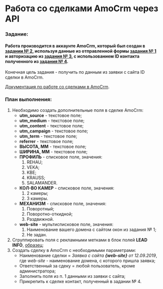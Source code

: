 # Работа со сделками AmoCrm через API

### Задание:

#### Работа производится в аккаунте AmoCrm, который был создан в [задании № 2](https://github.com/gt4u/tasks/tree/master/task_2), используя данные из отправленной формы [задания № 1](https://github.com/gt4u/tasks/tree/master/task_1) и авторизацию из [задания № 3](https://github.com/gt4u/tasks/tree/master/task_3), с использованием ID контакта полученного из [задания № 4](https://github.com/gt4u/tasks/tree/master/task_4).

Конечная цель задания - получить по данным из заявки с сайта ID сделки в AmoCrm.

[Документация по работе со сделками в AmoCrm](https://www.amocrm.ru/developers/content/api/leads).

### План выполнения:


1. Необходимо создать дополнительные поля в сделке AmoCrm:
    - **utm_source** - текстовое поле;
    - **utm_medium** - текстовое поле;
    - **utm_content** - текстовое поле;
    - **utm_campaign** - текстовое поле;
    - **utm_term** - текстовое поле;
    - **referrer** - текстовое поле;
    - **ВЫСОТА, ММ**  - текстовое поле;
    - **ШИРИНА, ММ** - текстовое поле;
    - **ПРОФИЛЬ** - списковое поле, значения:
        1. REHAU;
        2. VEKA;
        3. KBE;
        4. KRAUSS;
        5. SALAMANDER.
    - **КОЛ-ВО КАМЕР** - списковое поле, значения:
        1. 2 камеры;
        2. 3 камеры.
    - **МЕХАНИЗМ** - списковое поле, значения:
        1. Поворотный;
        2. Поворотно-откидной;
        3. Раздвижной.
    - **web-site** - мультисписковое поле, значения:
        1. Наименование вашего домена с сайтом окон из задания № 1;
        2. Не задан.
2. Сгруппировать поля c рекламными метками в блок полей **LEAD INFO**, [образец](https://yadi.sk/i/Pv1R88q_G0LagQ);
3. Создать сделку в AmoCrm с необходимыми параметрами:
    - Наименование сделки = *Заявка с сайта **{web-site}** от 12.09.2019*, где *web-site* - наименование домена, с которого пришла заявка;
    - Ответственный за сдеку = любой пользователь, кроме администратора;
    - Заполнить поля из п. 1 данными из заявки с сайта;
    - Прикрепить к сделке контакт, полученный в задании № 4.
